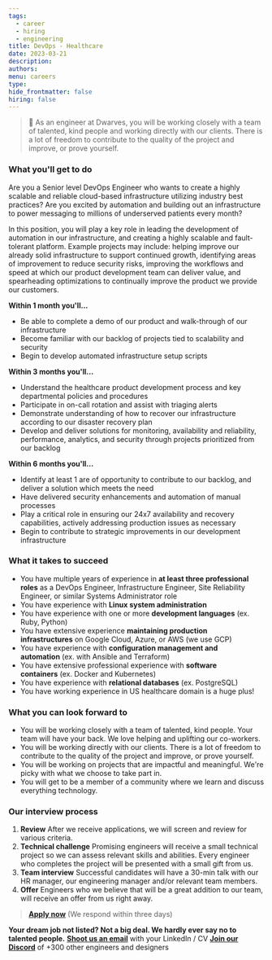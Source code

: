 ```yaml
---
tags:
  - career
  - hiring
  - engineering
title: DevOps - Healthcare
date: 2023-03-21
description:
authors:
menu: careers
type:
hide_frontmatter: false
hiring: false
---
```

> 🤝 As an engineer at Dwarves, you will be working closely with a team of talented, kind people and working directly with our clients. There is a lot of freedom to contribute to the quality of the project and improve, or prove yourself.

### What you'll get to do
Are you a Senior level DevOps Engineer who wants to create a highly scalable and reliable cloud-based infrastructure utilizing industry best practices? Are you excited by automation and building out an infrastructure to power messaging to millions of underserved patients every month?

In this position, you will play a key role in leading the development of automation in our infrastructure, and creating a highly scalable and fault-tolerant platform. Example projects may include: helping improve our already solid infrastructure to support continued growth, identifying areas of improvement to reduce security risks, improving the workflows and speed at which our product development team can deliver value, and spearheading optimizations to continually improve the product we provide our customers.

**Within 1 month you'll...**
- Be able to complete a demo of our product and walk-through of our infrastructure
- Become familiar with our backlog of projects tied to scalability and security
- Begin to develop automated infrastructure setup scripts

**Within 3 months you'll...**
- Understand the healthcare product development process and key departmental policies and procedures
- Participate in on-call rotation and assist with triaging alerts
- Demonstrate understanding of how to recover our infrastructure according to our disaster recovery plan
- Develop and deliver solutions for monitoring, availability and reliability, performance, analytics, and security through projects prioritized from our backlog

**Within 6 months you'll...**
- Identify at least 1 are of opportunity to contribute to our backlog, and deliver a solution which meets the need
- Have delivered security enhancements and automation of manual processes
- Play a critical role in ensuring our 24x7 availability and recovery capabilities, actively addressing production issues as necessary
- Begin to contribute to strategic improvements in our development infrastructure

### What it takes to succeed
- You have multiple years of experience in **at least three professional roles** as a DevOps Engineer, Infrastructure Engineer, Site Reliability Engineer, or similar Systems Administrator role
- You have experience with **Linux system administration**
- You have experience with one or more **development languages** (ex. Ruby, Python)
- You have extensive experience **maintaining production infrastructures** on Google Cloud, Azure, or AWS (we use GCP)
- You have experience with **configuration management and automation** (ex. with Ansible and Terraform)
- You have extensive professional experience with **software containers** (ex. Docker and Kubernetes)
- You have experience with **relational databases** (ex. PostgreSQL)
- You have working experience in US healthcare domain is a huge plus!

### What you can look forward to
- You will be working closely with a team of talented, kind people. Your team will have your back. We love helping and uplifting our co-workers.
- You will be working directly with our clients. There is a lot of freedom to contribute to the quality of the project and improve, or prove yourself.
- You will be working on projects that are impactful and meaningful. We're picky with what we choose to take part in.
- You will get to be a member of a community where we learn and discuss everything technology.

### Our interview process
1. **Review**
After we receive applications, we will screen and review for various criteria.
2. **Technical challenge**
Promising engineers will receive a small technical project so we can assess relevant skills and abilities. Every engineer who completes the project will be presented with a small gift from us.
3. **Team interview**
Successful candidates will have a 30-min talk with our HR manager, our engineering manager and/or relevant team members.
4. **Offer**
Engineers who we believe that will be a great addition to our team, will receive an offer from us right away.

> **[Apply now](mailto:spawn@d.foundation)** (We respond within three days)

**Your dream job not listed? Not a big deal. We hardly ever say no to talented people.**
[**Shoot us an email**](mailto:spawn@dwarvesv.com) with your LinkedIn / CV
[**Join our Discord**](https://discord.gg/dwarvesv) of +300 other engineers and designers